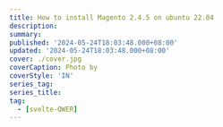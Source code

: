 ```yaml
---
title: How to install Magento 2.4.5 on ubuntu 22.04
description: 
summary: 
published: '2024-05-24T18:03:48.000+08:00'
updated: '2024-05-24T18:03:48.000+08:00'
cover: ./cover.jpg
coverCaption: Photo by
coverStyle: 'IN'
series_tag:
series_title:
tag:
  - [svelte-QWER]
---
```

